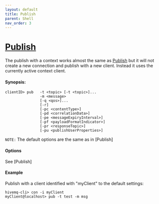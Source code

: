 ```yaml
---
layout: default
title: Publish
parent: Shell
nav_order: 3
---
```


# [Publish](shell/publish)

The publish with a context works almost the same as [Publish](publish) but it will not create a new connection and publish with a new client.
Instead it uses the currently active context client.

#### Synopsis:

```
clientID> pub   -t <topic> [-t <topic>]...
                -m <message>
                [-q <qos>]...
                [-r]
                [-pc <contentType>]
                [-pd <correlationData>]
                [-pe <messageExpiryInterval>]
                [-pf <payloadFormatIndicator>]
                [-pr <responseTopic>]
                [-pu <publishUserProperties>]
```

`NOTE:` The default options are the same as in [Publish]

#### Options

See [Publish]

#### Example

Publish with a client identified with "myClient" to the default settings:

```
hivemq-cli> con -i myClient
myClient@localhost> pub -t test -m msg
```